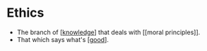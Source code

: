 # Ethics

- The branch of [[knowledge]] that deals with [[moral principles]].
- That which says what's [[good]].


[//begin]: # "Autogenerated link references for markdown compatibility"
[knowledge]: knowledge "Knowledge"
[good]: good "Good"
[//end]: # "Autogenerated link references"